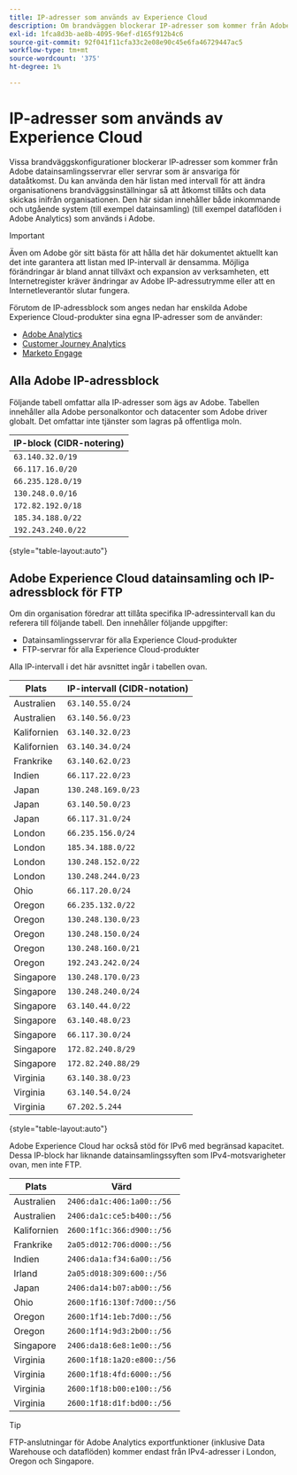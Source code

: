 ```yaml
---
title: IP-adresser som används av Experience Cloud
description: Om brandväggen blockerar IP-adresser som kommer från Adobe använder du den här listan för att uppdatera brandväggsinställningarna.
exl-id: 1fca8d3b-ae8b-4095-96ef-d165f912b4c6
source-git-commit: 92f041f11cfa33c2e08e90c45e6fa46729447ac5
workflow-type: tm+mt
source-wordcount: '375'
ht-degree: 1%

---
```


# IP-adresser som används av Experience Cloud

Vissa brandväggskonfigurationer blockerar IP-adresser som kommer från Adobe datainsamlingsservrar eller servrar som är ansvariga för dataåtkomst. Du kan använda den här listan med intervall för att ändra organisationens brandväggsinställningar så att åtkomst tillåts och data skickas inifrån organisationen. Den här sidan innehåller både inkommande och utgående system (till exempel datainsamling) (till exempel dataflöden i Adobe Analytics) som används i Adobe.

>[!IMPORTANT]
>
>Även om Adobe gör sitt bästa för att hålla det här dokumentet aktuellt kan det inte garantera att listan med IP-intervall är densamma. Möjliga förändringar är bland annat tillväxt och expansion av verksamheten, ett Internetregister kräver ändringar av Adobe IP-adressutrymme eller att en Internetleverantör slutar fungera.

Förutom de IP-adressblock som anges nedan har enskilda Adobe Experience Cloud-produkter sina egna IP-adresser som de använder:

* [Adobe Analytics](https://experienceleague.adobe.com/sv/docs/analytics/technotes/ip-addresses)
* [Customer Journey Analytics](https://experienceleague.adobe.com/sv/docs/analytics-platform/using/technotes/ip-addresses)
* [Marketo Engage](https://experienceleague.adobe.com/sv/docs/marketo/using/getting-started/initial-setup/configure-protocols-for-marketo#step-allowlist-marketo-ips)

## Alla Adobe IP-adressblock

Följande tabell omfattar alla IP-adresser som ägs av Adobe. Tabellen innehåller alla Adobe personalkontor och datacenter som Adobe driver globalt. Det omfattar inte tjänster som lagras på offentliga moln.

| IP-block (CIDR-notering) |
| --- |
| `63.140.32.0/19` |
| `66.117.16.0/20` |
| `66.235.128.0/19` |
| `130.248.0.0/16` |
| `172.82.192.0/18` |
| `185.34.188.0/22` |
| `192.243.240.0/22` |

{style="table-layout:auto"}

## Adobe Experience Cloud datainsamling och IP-adressblock för FTP

Om din organisation föredrar att tillåta specifika IP-adressintervall kan du referera till följande tabell. Den innehåller följande uppgifter:

* Datainsamlingsservrar för alla Experience Cloud-produkter
* FTP-servrar för alla Experience Cloud-produkter

Alla IP-intervall i det här avsnittet ingår i tabellen ovan.

| Plats | IP-intervall (CIDR-notation) |
| --- | --- |
| Australien | `63.140.55.0/24` |
| Australien | `63.140.56.0/23` |
| Kalifornien | `63.140.32.0/23` |
| Kalifornien | `63.140.34.0/24` |
| Frankrike | `63.140.62.0/23` |
| Indien | `66.117.22.0/23` |
| Japan | `130.248.169.0/23` |
| Japan | `63.140.50.0/23` |
| Japan | `66.117.31.0/24` |
| London | `66.235.156.0/24` |
| London | `185.34.188.0/22` |
| London | `130.248.152.0/22` |
| London | `130.248.244.0/23` |
| Ohio | `66.117.20.0/24` |
| Oregon | `66.235.132.0/22` |
| Oregon | `130.248.130.0/23` |
| Oregon | `130.248.150.0/24` |
| Oregon | `130.248.160.0/21` |
| Oregon | `192.243.242.0/24` |
| Singapore | `130.248.170.0/23` |
| Singapore | `130.248.240.0/24` |
| Singapore | `63.140.44.0/22` |
| Singapore | `63.140.48.0/23` |
| Singapore | `66.117.30.0/24` |
| Singapore | `172.82.240.8/29` |
| Singapore | `172.82.240.88/29` |
| Virginia | `63.140.38.0/23` |
| Virginia | `63.140.54.0/24` |
| Virginia | `67.202.5.244` |

{style="table-layout:auto"}

Adobe Experience Cloud har också stöd för IPv6 med begränsad kapacitet. Dessa IP-block har liknande datainsamlingssyften som IPv4-motsvarigheter ovan, men inte FTP.

| Plats | Värd |
| --- | --- |
| Australien | `2406:da1c:406:1a00::/56` |
| Australien | `2406:da1c:ce5:b400::/56` |
| Kalifornien | `2600:1f1c:366:d900::/56` |
| Frankrike | `2a05:d012:706:d000::/56` |
| Indien | `2406:da1a:f34:6a00::/56` |
| Irland | `2a05:d018:309:600::/56` |
| Japan | `2406:da14:b07:ab00::/56` |
| Ohio | `2600:1f16:130f:7d00::/56` |
| Oregon | `2600:1f14:1eb:7d00::/56` |
| Oregon | `2600:1f14:9d3:2b00::/56` |
| Singapore | `2406:da18:6e8:1e00::/56` |
| Virginia | `2600:1f18:1a20:e800::/56` |
| Virginia | `2600:1f18:4fd:6000::/56` |
| Virginia | `2600:1f18:b00:e100::/56` |
| Virginia | `2600:1f18:d1f:bd00::/56` |

>[!TIP]
>
>FTP-anslutningar för Adobe Analytics exportfunktioner (inklusive Data Warehouse och dataflöden) kommer endast från IPv4-adresser i London, Oregon och Singapore.

